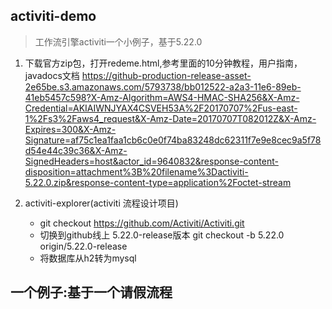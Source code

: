## activiti-demo
> 工作流引擎activiti一个小例子，基于5.22.0
1. 下载官方zip包，打开redeme.html,参考里面的10分钟教程，用户指南，javadocs文档
   https://github-production-release-asset-2e65be.s3.amazonaws.com/5793738/bb012522-a2a3-11e6-89eb-41eb5457c598?X-Amz-Algorithm=AWS4-HMAC-SHA256&X-Amz-Credential=AKIAIWNJYAX4CSVEH53A%2F20170707%2Fus-east-1%2Fs3%2Faws4_request&X-Amz-Date=20170707T082012Z&X-Amz-Expires=300&X-Amz-Signature=af75c1ea1faa1cb6c0e0f74ba83248dc62311f7e9e8cec9a5f78d54e44c39c36&X-Amz-SignedHeaders=host&actor_id=9640832&response-content-disposition=attachment%3B%20filename%3Dactiviti-5.22.0.zip&response-content-type=application%2Foctet-stream
               
2. activiti-explorer(activiti 流程设计项目)
    * git checkout https://github.com/Activiti/Activiti.git
    * 切换到github线上 5.22.0-release版本 git checkout -b 5.22.0 origin/5.22.0-release
    * 将数据库从h2转为mysql
    
    
## 一个例子:基于一个请假流程
    
         